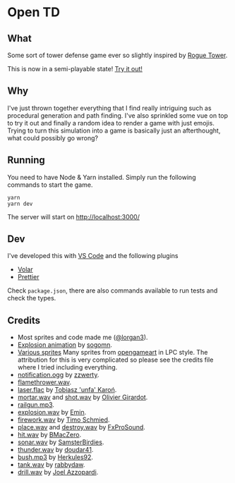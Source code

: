 # Open TD

## What

Some sort of tower defense game ever so slightly inspired by [Rogue Tower](https://store.steampowered.com/app/1843760/Rogue_Tower/).

This is now in a semi-playable state! [Try it out!](https://lorgan3.github.io/open-td/)

## Why

I've just thrown together everything that I find really intriguing such as procedural generation and path finding. I've also sprinkled some vue on top to try it out and finally a random idea to render a game with just emojis. Trying to turn this simulation into a game is basically just an afterthought, what could possibly go wrong?

## Running

You need to have Node & Yarn installed. Simply run the following commands to start the game.

```
yarn
yarn dev
```

The server will start on [http://localhost:3000/](http://localhost:3000/)

## Dev

I've developed this with [VS Code](https://code.visualstudio.com/) and the following plugins

- [Volar](https://marketplace.visualstudio.com/items?itemName=Vue.volar)
- [Prettier](https://marketplace.visualstudio.com/items?itemName=esbenp.prettier-vscode)

Check `package.json`, there are also commands available to run tests and check the types.

## Credits

- Most sprites and code made me ([@lorgan3](https://github.com/lorgan3)).
- [Explosion animation](https://opengameart.org/content/explosion-3) by [sogomn](https://opengameart.org/users/sogomn).
- [Various sprites](./credits.md) Many sprites from [opengameart](https://opengameart.org/) in LPC style. The attribution for this is very complicated so please see the credits file where I tried including everything.
- [notification.ogg](https://freesound.org/people/zzwerty/sounds/315878/) by [zzwerty](https://freesound.org/people/zzwerty/).
- [flamethrower.wav](https://freesound.org/people/deleted_user_13668154/sounds/616093/).
- [laser.flac](https://freesound.org/people/unfa/sounds/584191/) by [Tobiasz 'unfa' Karoń](https://freesound.org/people/unfa/).
- [mortar.wav](https://freesound.org/people/OGsoundFX/sounds/423108/) and [shot.wav](https://freesound.org/people/OGsoundFX/sounds/423114/) by [Olivier Girardot](https://freesound.org/people/OGsoundFX/).
- [railgun.mp3](https://freesound.org/people/deleted_user_1941307/sounds/155790/).
- [explosion.wav](https://freesound.org/people/EminYILDIRIM/sounds/553153/) by [Emin](https://freesound.org/people/EminYILDIRIM/).
- [firework.wav](https://freesound.org/people/TimoSchmied/sounds/530972/) by [Timo Schmied](https://freesound.org/people/TimoSchmied/).
- [place.wav](https://freesound.org/people/Robinhood76/sounds/254079/) and [destroy.wav](https://freesound.org/people/Robinhood76/sounds/503554/) by [FxProSound](https://freesound.org/people/Robinhood76/).
- [hit.wav](https://freesound.org/people/BMacZero/sounds/96138/) by [BMacZero](https://freesound.org/people/BMacZero/).
- [sonar.wav](https://freesound.org/people/SamsterBirdies/sounds/371178/) by [SamsterBirdies](https://freesound.org/people/SamsterBirdies/).
- [thunder.wav](https://freesound.org/people/doudar41/sounds/535952/) by [doudar41](https://freesound.org/people/doudar41/).
- [bush.mp3](https://freesound.org/people/Herkules92/sounds/518799/) by [Herkules92](https://freesound.org/people/Herkules92/).
- [tank.wav](https://freesound.org/people/rabbydaw/sounds/504182/) by [rabbydaw](https://freesound.org/people/rabbydaw/).
- [drill.wav](https://freesound.org/people/JoelAudio/sounds/135849/) by [Joel Azzopardi](https://freesound.org/people/JoelAudio/).
